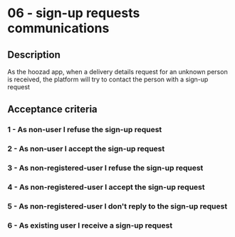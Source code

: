 # 06 - sign-up requests communications

## Description
As the hoozad app, when a delivery details request for an unknown person is received, the platform will try to contact the person with a sign-up request

## Acceptance criteria

### 1 - As non-user I refuse the sign-up request

### 2 - As non-user I accept the sign-up request

### 3 - As non-registered-user I refuse the sign-up request

### 4 - As non-registered-user I accept the sign-up request

### 5 - As non-registered-user I don't reply to the sign-up request

### 6 - As existing user I receive a sign-up request

